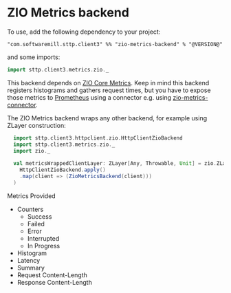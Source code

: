 # ZIO Metrics backend

To use, add the following dependency to your project:

```
"com.softwaremill.sttp.client3" %% "zio-metrics-backend" % "@VERSION@"
```

and some imports:

```scala mdoc
import sttp.client3.metrics.zio._
```

This backend depends on [ZIO Core Metrics](https://zio.dev/guides/tutorials/monitor-a-zio-application-using-zio-built-in-metric-system#adding-dependencies-to-the-project). Keep in mind this backend registers histograms and gathers request times, but you have to expose those metrics to [Prometheus](https://prometheus.io/) using a connector e.g. using [zio-metrics-connector](https://zio.dev/guides/tutorials/monitor-a-zio-application-using-zio-built-in-metric-system#adding-dependencies-to-the-project).

The ZIO Metrics backend wraps any other backend, for example using ZLayer construction:

```scala mdoc:compile-only
  import sttp.client3.httpclient.zio.HttpClientZioBackend
  import sttp.client3.metrics.zio._
  import zio._
  
  val metricsWrappedClientLayer: ZLayer[Any, Throwable, Unit] = zio.ZLayer.fromZIO(
    HttpClientZioBackend.apply()
    .map(client => (ZioMetricsBackend(client)))
  )
```

Metrics Provided

* Counters
  * Success
  * Failed
  * Error
  * Interrupted
  * In Progress
* Histogram
 * Latency
* Summary
 * Request Content-Length
 * Response Content-Length
